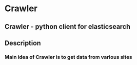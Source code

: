 # **Crawler**
## Crawler - python client for elasticsearch
## Description
### Main idea of Crawler is to get data from various sites
